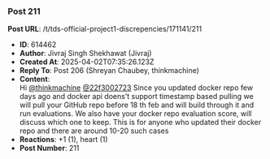 ### Post 211
**Post URL**: /t/tds-official-project1-discrepencies/171141/211
- **ID**: 614462
- **Author**: Jivraj Singh Shekhawat (Jivraj)
- **Created At**: 2025-04-02T07:35:26.123Z
- **Reply To**: Post 206 (Shreyan Chaubey, thinkmachine)
- **Content**:  
  Hi <a class="mention" href="/u/thinkmachine">@thinkmachine</a> <a class="mention" href="/u/22f3002723">@22f3002723</a>
Since you updated docker repo few days ago and docker api doens’t support timestamp based pulling we will pull your GitHub repo before 18 th feb and will build through it and run evaluations.
We also have your docker repo evaluation score, will discuss which one to keep.
This is for anyone who updated their docker repo and there are around 10-20 such cases
- **Reactions**: +1 (1), heart (1)
- **Post Number**: 211

